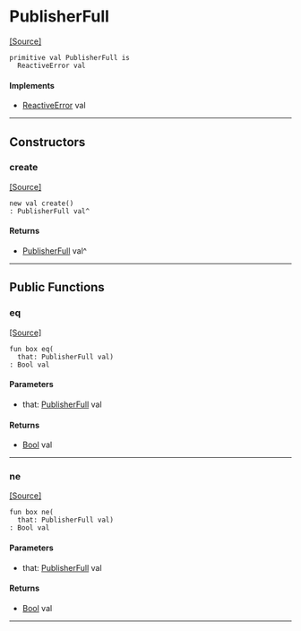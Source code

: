 # PublisherFull
<span class="source-link">[[Source]](src/reactive_streams/errors.md#L4)</span>
```pony
primitive val PublisherFull is
  ReactiveError val
```

#### Implements

* [ReactiveError](reactive_streams-ReactiveError.md) val

---

## Constructors

### create
<span class="source-link">[[Source]](src/reactive_streams/errors.md#L4)</span>


```pony
new val create()
: PublisherFull val^
```

#### Returns

* [PublisherFull](reactive_streams-PublisherFull.md) val^

---

## Public Functions

### eq
<span class="source-link">[[Source]](src/reactive_streams/errors.md#L4)</span>


```pony
fun box eq(
  that: PublisherFull val)
: Bool val
```
#### Parameters

*   that: [PublisherFull](reactive_streams-PublisherFull.md) val

#### Returns

* [Bool](builtin-Bool.md) val

---

### ne
<span class="source-link">[[Source]](src/reactive_streams/errors.md#L4)</span>


```pony
fun box ne(
  that: PublisherFull val)
: Bool val
```
#### Parameters

*   that: [PublisherFull](reactive_streams-PublisherFull.md) val

#### Returns

* [Bool](builtin-Bool.md) val

---

